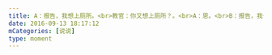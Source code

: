 ```yaml
---
title: A：报告，我想上厕所。<br>教官：你又想上厕所？。<br>A：恩。<br>B：报告，我也要上厕所。<br>所有人：哦~~~~~~~~~~~~😂<br>教官：！那你们两个快点去🌚
date: 2016-09-13 18:17:12
mCategories: [说说]
type: moment
---
```


